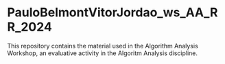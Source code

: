 # PauloBelmontVitorJordao_ws_AA_RR_2024
This repository contains the material used in the Algorithm Analysis Workshop, an evaluative activity in the Algoritm Analysis discipline.
